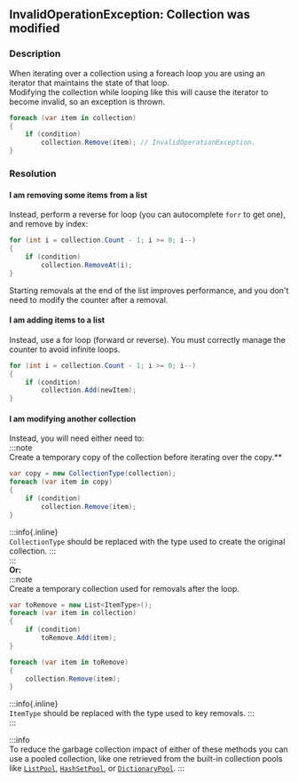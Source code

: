 ## InvalidOperationException: Collection was modified
### Description
When iterating over a collection using a foreach loop you are using an iterator that maintains the state of that loop.  
Modifying the collection while looping like this will cause the iterator to become invalid, so an exception is thrown.

```csharp
foreach (var item in collection)
{
    if (condition)
        collection.Remove(item); // InvalidOperationException.
}
```

### Resolution
#### I am removing some items from a list
Instead, perform a reverse for loop (you can autocomplete `forr` to get one), and remove by index:

```csharp
for (int i = collection.Count - 1; i >= 0; i--)
{
    if (condition)
        collection.RemoveAt(i);
}
```

Starting removals at the end of the list improves performance, and you don't need to modify the counter after a removal.

#### I am adding items to a list
Instead, use a for loop (forward or reverse). You must correctly manage the counter to avoid infinite loops.
```csharp
for (int i = collection.Count - 1; i >= 0; i--)
{
    if (condition)
        collection.Add(newItem);
}
```

#### I am modifying another collection
Instead, you will need either need to:  
:::note  
Create a temporary copy of the collection before iterating over the copy.**
```csharp
var copy = new CollectionType(collection);
foreach (var item in copy)
{
    if (condition)
        collection.Remove(item);
}
```
:::info{.inline}  
`CollectionType` should be replaced with the type used to create the original collection.
:::  
:::  
**Or:**  
:::note  
Create a temporary collection used for removals after the loop.
```csharp
var toRemove = new List<ItemType>();
foreach (var item in collection)
{
    if (condition)
        toRemove.Add(item);
}

foreach (var item in toRemove)
{
    collection.Remove(item);
}

```
:::info{.inline}  
`ItemType` should be replaced with the type used to key removals.
:::  
:::  

:::info  
To reduce the garbage collection impact of either of these methods you can use a pooled collection, like one retrieved from the built-in collection pools like [`ListPool`](https://docs.unity3d.com/ScriptReference/Pool.ListPool_1.html), [`HashSetPool`](https://docs.unity3d.com/ScriptReference/Pool.HashSetPool_1.html), or [`DictionaryPool`](https://docs.unity3d.com/ScriptReference/Pool.DictionaryPool_2.html).
:::
